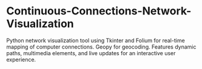 # Continuous-Connections-Network-Visualization
Python network visualization tool using Tkinter and Folium for real-time mapping of computer connections. Geopy for geocoding. Features dynamic paths, multimedia elements, and live updates for an interactive user experience.
